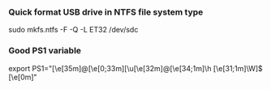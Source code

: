 ### Quick format USB drive in NTFS file system type

sudo mkfs.ntfs -F -Q -L ET32 /dev/sdc

### Good PS1 variable

export PS1="\[\e[35m\]\@\[\e[0;33m\][\u\[\e[32m\]@\[\e[34;1m\]\h \[\e[31;1m\]\W]\$ \[\e[0m\]"
